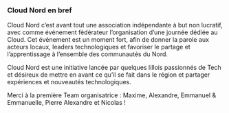 ### **Cloud Nord en bref**

Cloud Nord c’est avant tout une association indépendante à but non lucratif, avec comme événement fédérateur l’organisation d’une journée dédiée au Cloud. Cet événement est un moment fort, afin de donner la parole aux acteurs locaux, leaders technologiques et favoriser le partage et l’apprentissage à l’ensemble des communautés du Nord.

Cloud Nord est une initiative lancée par quelques lillois passionnés de Tech et désireux de mettre en avant ce qu’il se fait dans le région et partager expériences et nouveautés technologiques.

Merci à la première Team organisatrice : Maxime, Alexandre, Emmanuel & Emmanuelle, Pierre Alexandre et Nicolas !